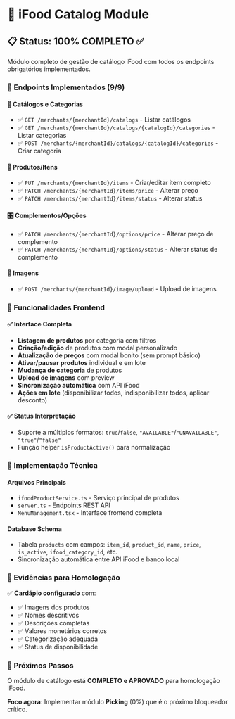 # 🛒 iFood Catalog Module

## 📋 Status: 100% COMPLETO ✅

Módulo completo de gestão de catálogo iFood com todos os endpoints obrigatórios implementados.

### 🎯 Endpoints Implementados (9/9)

#### 📂 Catálogos e Categorias
- ✅ `GET /merchants/{merchantId}/catalogs` - Listar catálogos
- ✅ `GET /merchants/{merchantId}/catalogs/{catalogId}/categories` - Listar categorias  
- ✅ `POST /merchants/{merchantId}/catalogs/{catalogId}/categories` - Criar categoria

#### 🍕 Produtos/Itens
- ✅ `PUT /merchants/{merchantId}/items` - Criar/editar item completo
- ✅ `PATCH /merchants/{merchantId}/items/price` - Alterar preço
- ✅ `PATCH /merchants/{merchantId}/items/status` - Alterar status

#### 🎛️ Complementos/Opções  
- ✅ `PATCH /merchants/{merchantId}/options/price` - Alterar preço de complemento
- ✅ `PATCH /merchants/{merchantId}/options/status` - Alterar status de complemento

#### 📸 Imagens
- ✅ `POST /merchants/{merchantId}/image/upload` - Upload de imagens

### 🎉 Funcionalidades Frontend

#### ✅ Interface Completa
- **Listagem de produtos** por categoria com filtros
- **Criação/edição** de produtos com modal personalizado
- **Atualização de preços** com modal bonito (sem prompt básico)
- **Ativar/pausar produtos** individual e em lote
- **Mudança de categoria** de produtos
- **Upload de imagens** com preview
- **Sincronização automática** com API iFood
- **Ações em lote** (disponibilizar todos, indisponibilizar todos, aplicar desconto)

#### ✅ Status Interpretação  
- Suporte a múltiplos formatos: `true`/`false`, `"AVAILABLE"`/`"UNAVAILABLE"`, `"true"`/`"false"`
- Função helper `isProductActive()` para normalização

### 🔧 Implementação Técnica

#### Arquivos Principais
- `ifoodProductService.ts` - Serviço principal de produtos
- `server.ts` - Endpoints REST API
- `MenuManagement.tsx` - Interface frontend completa

#### Database Schema
- Tabela `products` com campos: `item_id`, `product_id`, `name`, `price`, `is_active`, `ifood_category_id`, etc.
- Sincronização automática entre API iFood e banco local

### 🎯 Evidências para Homologação

✅ **Cardápio configurado** com:
- ✅ Imagens dos produtos
- ✅ Nomes descritivos  
- ✅ Descrições completas
- ✅ Valores monetários corretos
- ✅ Categorização adequada
- ✅ Status de disponibilidade

### 🚀 Próximos Passos

O módulo de catálogo está **COMPLETO e APROVADO** para homologação iFood.

**Foco agora**: Implementar módulo **Picking** (0%) que é o próximo bloqueador crítico.